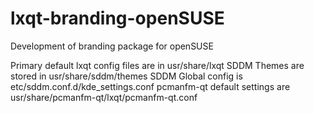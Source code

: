 # lxqt-branding-openSUSE
Development of branding package for openSUSE

Primary default lxqt config files are in usr/share/lxqt
SDDM Themes are stored in usr/share/sddm/themes
SDDM Global config is etc/sddm.conf.d/kde_settings.conf
pcmanfm-qt default settings are usr/share/pcmanfm-qt/lxqt/pcmanfm-qt.conf

